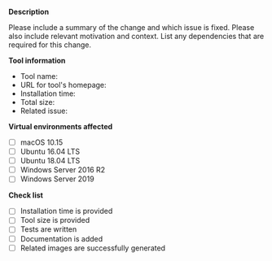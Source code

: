 **Description**

Please include a summary of the change and which issue is fixed. Please also include relevant motivation and context. List any dependencies that are required for this change.

**Tool information**
- Tool name: <!--- Name -->
- URL for tool's homepage: <!--- URL -->
- Installation time: <!--- How much time does tool require to install tool -->
- Total size: <!--- How much disk space does tool require -->
- Related issue: <!-- Issue -->

**Virtual environments affected**
- [ ] macOS 10.15
- [ ] Ubuntu 16.04 LTS
- [ ] Ubuntu 18.04 LTS
- [ ] Windows Server 2016 R2
- [ ] Windows Server 2019

**Check list**
- [ ] Installation time is provided
- [ ] Tool size is provided
- [ ] Tests are written
- [ ] Documentation is added
- [ ] Related images are successfully generated